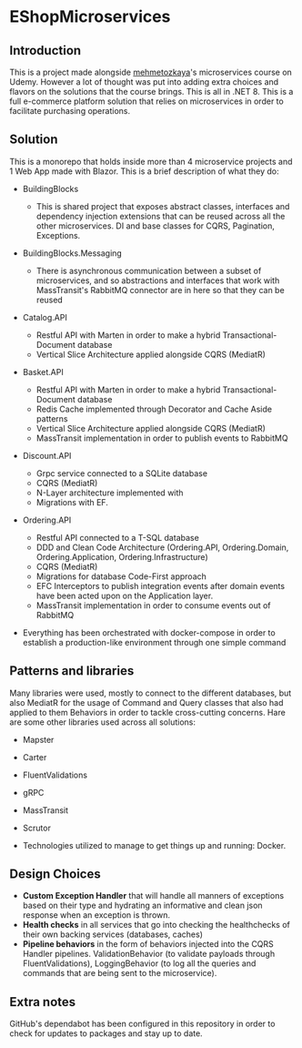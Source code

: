# EShopMicroservices

## Introduction

This is a project made alongside [mehmetozkaya](https://github.com/mehmetozkaya/EShopMicroservices/commits?author=mehmetozkaya)'s microservices course on Udemy. However a lot of thought was put into adding extra choices and flavors on the solutions that the course brings. This is all in .NET 8. This is a full e-commerce platform solution that relies on microservices in order to facilitate purchasing operations.

## Solution

This is a monorepo that holds inside more than 4 microservice projects and 1 Web App made with Blazor. This is a brief description of what they do:
* BuildingBlocks
  * This is shared project that exposes abstract classes, interfaces and dependency injection extensions that can be reused across all the other microservices. DI and base classes for CQRS, Pagination, Exceptions.
* BuildingBlocks.Messaging
  * There is asynchronous communication between a subset of microservices, and so abstractions and interfaces that work with MassTransit's RabbitMQ connector are in here so that they can be reused
* Catalog.API
  * Restful API with Marten in order to make a hybrid Transactional-Document database
  * Vertical Slice Architecture applied alongside CQRS (MediatR)
* Basket.API
  * Restful API with Marten in order to make a hybrid Transactional-Document database
  * Redis Cache implemented through Decorator and Cache Aside patterns
  * Vertical Slice Architecture applied alongside CQRS (MediatR)
  * MassTransit implementation in order to publish events to RabbitMQ
* Discount.API
  * Grpc service connected to a SQLite database
  * CQRS (MediatR)
  * N-Layer architecture implemented with
  * Migrations with EF.
* Ordering.API
  * Restful API connected to a T-SQL database
  * DDD and Clean Code Architecture (Ordering.API, Ordering.Domain, Ordering.Application, Ordering.Infrastructure)
  * CQRS (MediatR)
  * Migrations for database Code-First approach
  * EFC Interceptors to publish integration events after domain events have been acted upon on the Application layer.
  * MassTransit implementation in order to consume events out of RabbitMQ

* Everything has been orchestrated with docker-compose in order to establish a production-like environment through one simple command

## Patterns and libraries

Many libraries were used, mostly to connect to the different databases, but also MediatR for the usage of Command and Query classes that also had applied to them Behaviors in order to tackle cross-cutting concerns. Hare are some other libraries used across all solutions:
* Mapster
* Carter
* FluentValidations
* gRPC
* MassTransit
* Scrutor

* Technologies utilized to manage to get things up and running: Docker.

## Design Choices

* **Custom Exception Handler** that will handle all manners of exceptions based on their type and hydrating an informative and clean json response when an exception is thrown.
* **Health checks** in all services that go into checking the healthchecks of their own backing services (databases, caches)
* **Pipeline behaviors** in the form of behaviors injected into the CQRS Handler pipelines. ValidationBehavior (to validate payloads through FluentValidations), LoggingBehavior (to log all the queries and commands that are being sent to the microservice).

## Extra notes

GitHub's dependabot has been configured in this repository in order to check for updates to packages and stay up to date.
